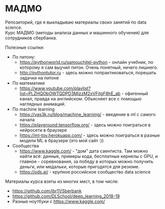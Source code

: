 # МАДМО
Репозиторий, где я выкладываю материалы своих занятий по data science.  
Курс МАДМО (методы анализа данных и машинного обучения) для сотрудников сбербанка.  

Полезные ссылки:
* По питону:
  * https://pythonworld.ru/samouchitel-python - онлайн учебник, по которому я сам выучил питон. Очень понятный, ничего лишнего.
  * http://pythontutor.ru - здесь можно попрактиковаться, порешать задачки на питоне
* По математике
  * https://www.youtube.com/playlist?list=PLZHQObOWTQDPD3MizzM2xVFitgF8hE_ab - офигенный канал, правда на английском. Объясняет все с помощью наглядных анимаций.
* По machine learning
  * https://vas3k.ru/blog/machine_learning/ - введение в ml с самого начала
  * https://playground.tensorflow.org/ - здесь можно поиграться в нейросети в браузере
  * https://ml-toy.herokuapp.com/ - здесь можно поиграться в разные модели ML в браузере (это мой сайт :))
* Сообщества
  * https://www.kaggle.com/ - "дом" дата саентиста. Там можно найти всё: данные, примеры кода, бесплатные кернелы с GPU, и главное - соревнования, за победу в которых можно получить деньги, или медальки, которые пригодятся для резюме.
  * https://ods.ai/ - крупное российское сообщество data science

Материалы курса взяты из многих мест, в том числе:
* https://github.com/ibr11/Sberbank
* https://github.com/DLSchool/deep_learning_2018-19
* Разные ноутбуки с https://www.kaggle.com/
